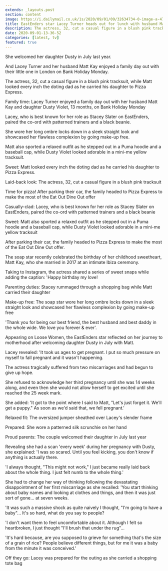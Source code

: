 ```yaml
---
extends: _layouts.post
section: content
image: https://i.dailymail.co.uk/1s/2020/09/01/09/32634734-0-image-a-47_1598949829472.jpg 
title: EastEnders star Lacey Turner heads out for lunch with husband Matt Kay and daughter Dusty 
description: The actress, 32, cut a casual figure in a blush pink tracksuit, while Matt looked every inch the doting dad as he carried his daughter to Pizza Express in London on Monday. 
date: 2020-09-01-13-36-52 
categories: [latest, tv] 
featured: true 
--- 
```

She welcomed her daughter Dusty in July last year.  

And Lacey Turner and her husband Matt Kay enjoyed a family day out with their little one in London on Bank Holiday Monday.

The actress, 32, cut a casual figure in a blush pink tracksuit, while Matt looked every inch the doting dad as he carried his daughter to Pizza Express.    

Family time: Lacey Turner enjoyed a family day out with her husband Matt Kay and daughter Dusty Violet, 13 months, on Bank Holiday Monday

Lacey, who is best known for her role as Stacey Slater on EastEnders, paired the co-ord with patterned trainers and a black beanie. 

She wore her long ombre locks down in a sleek straight look and showcased her flawless complexion by going make-up free. 

Matt also sported a relaxed outfit as he stepped out in a Puma hoodie and a baseball cap, while Dusty Violet looked adorable in a mini-me yellow tracksuit.  

Sweet: Matt looked every inch the doting dad as he carried his daughter to Pizza Express.

Laid-back look: The actress, 32, cut a casual figure in a blush pink tracksuit

Time for pizza! After parking their car, the family headed to Pizza Express to make the most of the Eat Out Dine Out offer

Casually-clad: Lacey, who is best known for her role as Stacey Slater on EastEnders, paired the co-ord with patterned trainers and a black beanie

Sweet: Matt also sported a relaxed outfit as he stepped out in a Puma hoodie and a baseball cap, while Dusty Violet looked adorable in a mini-me yellow tracksuit

After parking their car, the family headed to Pizza Express to make the most of the Eat Out Dine Out offer.  

The soap star recently celebrated the birthday of her childhood sweetheart, Matt Kay, who she married in 2017 at an intimate Ibiza ceremony.

Taking to Instagram, the actress shared a series of sweet snaps while adding the caption: 'Happy birthday my love!

Parenting duties: Stacey rummaged through a shopping bag while Matt carried their daughter

Make-up free: The soap star wore her long ombre locks down in a sleek straight look and showcased her flawless complexion by going make-up free

'Thank you for being our best friend, the best husband and best daddy in the whole wide. We love you forever & ever'. 

Appearing on Loose Women, the EastEnders star reflected on her journey to motherhood after welcoming daughter Dusty in July with Matt.  

Lacey revealed: 'It took us ages to get pregnant. I put so much pressure on myself to fall pregnant and it wasn't happening.  

The actress tragically suffered from two miscarriages and had begun to give up hope. 

She refused to acknowledge her third pregnancy until she was 14 weeks along, and even then she would not allow herself to get excited until she reached the 25 week mark. 

She added: 'It got to the point where I said to Matt, "Let's just forget it. We'll get a puppy." As soon as we'd said that, we fell pregnant.' 

Relaxed fit: The oversized jumper sheathed over Lacey's slender frame

Prepared: She wore a patterned silk scrunchie on her hand 

Proud parents: The couple welcomed their daughter in July last year 

Revealing she had a scan 'every week' during her pregnancy with Dusty, she explained: 'I was so scared. Until you feel kicking, you don't know if anything is actually there.

'I always thought, "This might not work," I just became really laid back about the whole thing. I just felt numb to the whole thing.' 

She had to change her way of thinking following the devastating disappointment of her first miscarriage as she recalled: 'You start thinking about baby names and looking at clothes and things, and then it was just sort of gone… at seven weeks.  

'It was such a massive shock as quite naively I thought, "I'm going to have a baby"... It's so hard, what do you say to people?

'I don't want them to feel uncomfortable about it. Although I felt so heartbroken, I just thought "I'll brush that under the rug"…

'It's hard because, are you supposed to grieve for something that's the size of a grain of rice? People believe different things, but for me it was a baby from the minute it was conceived.'

Off they go: Lacey was prepared for the outing as she carried a shopping tote bag

